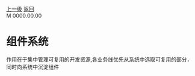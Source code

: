 <div class="extend-header">
    <div class="info">
        <div class="record">
            <a class="back" href="./">上一级</a>
            <a class="back" href="./">返回</a>
        </div>        
        <div class="mini">
            <span>M 0000.00.00</span>
        </div>
    </div>
    <div class="content"></div>
</div>
<div class="content-header">
<h1>组件系统</h1>
<summary class="desc">作用在于集中管理可复用的开发资源,各业务线优先从系统中选取可复用的部分，同时向系统中沉淀组件</summary>
</div>

